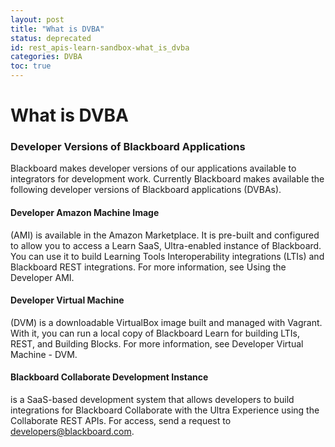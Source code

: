 ```yaml
---
layout: post
title: "What is DVBA"
status: deprecated
id: rest_apis-learn-sandbox-what_is_dvba
categories: DVBA
toc: true
---
```


# What is DVBA

### Developer Versions of Blackboard Applications

Blackboard makes developer versions of our applications available to integrators for development work. Currently Blackboard makes available the following developer versions of Blackboard applications (DVBAs).

#### Developer Amazon Machine Image

(AMI) is available in the Amazon Marketplace. It is pre-built and configured to allow you to access a Learn SaaS, Ultra-enabled instance of Blackboard. You can use it to build Learning Tools Interoperability integrations (LTIs) and Blackboard REST integrations. For more information, see Using the Developer AMI.

#### Developer Virtual Machine

(DVM) is a downloadable VirtualBox image built and managed with Vagrant. With it, you can run a local copy of Blackboard Learn for building LTIs, REST, and Building Blocks. For more information, see Developer Virtual Machine - DVM.

#### Blackboard Collaborate Development Instance

is a SaaS-based development system that allows developers to build integrations for Blackboard Collaborate with the Ultra Experience using the Collaborate REST APIs. For access, send a request to developers@blackboard.com.

